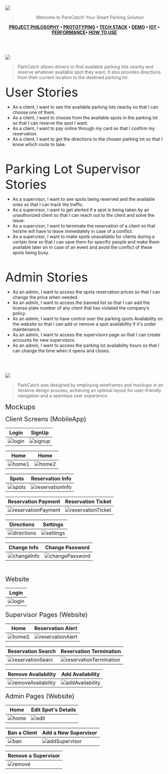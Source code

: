 
<img src="./readme/titles/title1.svg"/>
<div align="center">

> Welcome to ParkCatch! Your Smart Parking Solution.

**[PROJECT PHILOSOPHY](#project-philosophy) • [PROTOTYPING](#prototyping) • [TECH STACK](#tech-stack) • [DEMO](#demo) • [IOT](#iot) • [PERFORMANCE](#performance)• [HOW TO USE](#how-to-use)**

</div>

<br><br>


<img id="project-philosophy" src="./readme/titles/title2.svg"/>

> ParkCatch allows drivers to find available parking lots nearby and reserve whatever available spot they want. It also provides directions from their current location to the destined parking lot.

<span style="font-size: 40px;">User Stories</span>
- As a client, I want to see the available parking lots nearby so that I can choose one of them.
- As a client, I want to choose from the available spots in the parking lot so that I can reserve the spot I want.
- As a client, I want to pay online through my card so that I confirm my reservation.
- As a client, I want to get the directions to the chosen parking lot so that I know which route to take.

<br>

<span style="font-size: 40px;">Parking Lot Supervisor Stories</span>
- As a supervisor, I want to see spots being reserved and the available ones so that I can track the traffic.
- As a supervisor, I want to get alerted if a spot is being taken by an unauthorized client so that I can reach out to the client and solve the issue.
- As a supervisor, I want to terminate the reservation of a client so that he/she will have to leave immediately in case of a conflict.
- As a supervisor, I want to make spots unavailable for clients during a certain time so that I can save them for specific people and make them available later on in case of an event and avoid the conflict of these spots being busy.


<br>

<span style="font-size: 40px;">Admin Stories</span>
- As an admin, I want to access the spots reservation prices so that I can change the price when needed.
- As an admin, I want to access the banned list so that I can add the license plate number of any client that has violated the company’s policy.
- As an admin, I want to have control over the parking spots Availability on the website so that I can add or remove a spot availability if it's under maintenance.
- As an admin, I want to access the supervisors page so that I can create accounts for new supervisors.
- As an admin, I want to access the parking lot availability hours so that I can change the time when it opens and closes.

<br><br>

<img id="prototyping" src="./readme/titles/title3.svg"/>

> ParkCatch was designed by employing wireframes and mockups in an iterative design process, achieving an optimal layout for user-friendly navigation and a seamless user experience.

<span style="font-size: 22px;">Mockups</span>

<span style="font-size: 20px;">Client Screens (MobileApp)</span>

| Login                                                            | SignUp                                                            |
|------------------------------------------------------------------|-------------------------------------------------------------------|
| ![login](./readme/mobileapp/login.png) | ![signup](./readme/mobileapp/signup.png) |

| Home                                                             | Home                                                              |
|------------------------------------------------------------------|-------------------------------------------------------------------|
| ![home1](./readme/mobileapp/home1.png) | ![home2](./readme/mobileapp/home2.png) |

| Spots                                                            | Reservation Info                                                  |
|------------------------------------------------------------------|-------------------------------------------------------------------|
| ![spots](./readme/mobileapp/spots.png) | ![reservationInfo](./readme/mobileapp/reservationInfo.png) |
 
| Reservation Payment                                              | Reservation Ticket                                                |
|------------------------------------------------------------------|-------------------------------------------------------------------|
| ![reservationPayment](./readme/mobileapp/reservationPayment.png) | ![reservationTicket](./readme/mobileapp/reservationTicket.png) |

| Directions                                                       | Settings                                                          |
|------------------------------------------------------------------|-------------------------------------------------------------------|
| ![directions](./readme/mobileapp/directions.png) | ![settings](./readme/mobileapp/settings.png) |

| Change Info                                                      | Change Password                                                   |
|------------------------------------------------------------------|-------------------------------------------------------------------|
| ![changeInfo](./readme/mobileapp/changeInfo.png) | ![changePassword](./readme/mobileapp/changePassword.png) |

<br>

<span style="font-size: 20px;">Website</span>

| Login                                                            | 
|------------------------------------------------------------------|
| ![login](./readme/website/login.png)

<span style="font-size: 20px;">Supervisor Pages (Website)</span>

| Home                                                             | Reservation Alert                                                 |
|------------------------------------------------------------------|-------------------------------------------------------------------|
| ![homeS](./readme/website/homeS.png) | ![reservationAlert](./readme/website/alertS.png) |

| Reservation Search                                               | Reservation Termination                                           |
|------------------------------------------------------------------|-------------------------------------------------------------------|
| ![reservationSearc](./readme/website/searchS.png) | ![reservationTermination](./readme/website/terminationS.png) |
 
| Remove Availability                                              | Add Availability                                                  |
|------------------------------------------------------------------|-------------------------------------------------------------------|
| ![removeAvailability](./readme/website/removeS.png) | ![addAvailability](./readme/website/addS.png) |

<span style="font-size: 20px;">Admin Pages (Website)</span>

| Home                                                             | Edit Spot's Details                                               |
|------------------------------------------------------------------|-------------------------------------------------------------------|
| ![home](./readme/website/homeA.png) | ![edit](./readme/website/editA.png) |

| Ban a Client                                                     | Add a New Supervisor                                              |
|------------------------------------------------------------------|-------------------------------------------------------------------|
| ![ban](./readme/website/banA.png) | ![addSupervisor](./readme/website/addSupervisorA.png) |

| Remove a Supervisor                                              |
|------------------------------------------------------------------|
| ![remove](./readme/website/removeSupervisorA.png) | 

<br><br>

